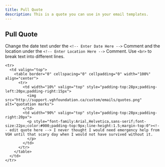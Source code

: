 ```yaml
---
title: Pull Quote
description: This is a quote you can use in your email templates.
---
```


## Pull Quote

Change the date text under the `<!-- Enter Date Here -->` Comment and the location under the `<!-- Enter Location Here -->` Comment. Use `<br>` to break text into different lines.

```bordered
<tr>
  <td valign="top">
    <table border="0" cellspacing="0" cellpadding="0" width="100%" align="center">
      <tr>
        <td width="10%" valign="top" style="padding-top:28px;padding-left:20px;padding-right:15px">
          <img src="http://support.vghfoundation.ca/custom/emails/quotes.png" alt="quotation marks">
        </td>
        <td width="90%" valign="top" style="padding-top:28px;padding-right:20px">
          <p style="font-family:Arial,Helvetica,sans-serif;font-size:22px;color:#000;padding-top:9px;line-height:1.5;margin-top:0"><!-- edit quote here --> I never thought I would need emergency help from VGH until that scary day when I would not have survived without it.
          </p>
        </td>
      </tr>
    </table>
  </td>
</tr>
```
